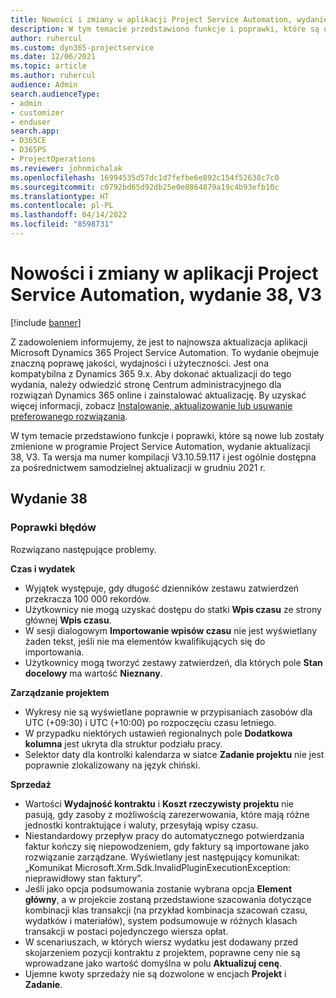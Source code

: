 ```yaml
---
title: Nowości i zmiany w aplikacji Project Service Automation, wydanie 38, V3
description: W tym temacie przedstawiono funkcje i poprawki, które są dostępne w programie Microsoft Dynamics 365 Project Service Automation, aktualizacja 38, V3.
author: ruhercul
ms.custom: dyn365-projectservice
ms.date: 12/06/2021
ms.topic: article
ms.author: ruhercul
audience: Admin
search.audienceType:
- admin
- customizer
- enduser
search.app:
- D365CE
- D365PS
- ProjectOperations
ms.reviewer: johnmichalak
ms.openlocfilehash: 16994535d57dc1d7fefbe6e892c154f52638c7c0
ms.sourcegitcommit: c0792bd65d92db25e0e8864879a19c4b93efb10c
ms.translationtype: HT
ms.contentlocale: pl-PL
ms.lasthandoff: 04/14/2022
ms.locfileid: "8598731"
---
```

# <a name="whats-new-or-changed-in-project-service-automation-update-release-38-v3"></a>Nowości i zmiany w aplikacji Project Service Automation, wydanie 38, V3

[!include [banner](../includes/psa-now-project-operations.md)]

Z zadowoleniem informujemy, że jest to najnowsza aktualizacja aplikacji Microsoft Dynamics 365 Project Service Automation. To wydanie obejmuje znaczną poprawę jakości, wydajności i użyteczności. Jest ona kompatybilna z Dynamics 365 9.x. Aby dokonać aktualizacji do tego wydania, należy odwiedzić stronę Centrum administracyjnego dla rozwiązań Dynamics 365 online i zainstalować aktualizację. By uzyskać więcej informacji, zobacz [Instalowanie, aktualizowanie lub usuwanie preferowanego rozwiązania](/power-platform/admin/install-remove-preferred-solution).

W tym temacie przedstawiono funkcje i poprawki, które są nowe lub zostały zmienione w programie Project Service Automation, wydanie aktualizacji 38, V3. Ta wersja ma numer kompilacji V3.10.59.117 i jest ogólnie dostępna za pośrednictwem samodzielnej aktualizacji w grudniu 2021 r.

## <a name="update-release-38"></a>Wydanie 38

### <a name="bug-fixes"></a>Poprawki błędów

Rozwiązano następujące problemy.

**Czas i wydatek**

- Wyjątek występuje, gdy długość dzienników zestawu zatwierdzeń przekracza 100 000 rekordów.
- Użytkownicy nie mogą uzyskać dostępu do statki **Wpis czasu** ze strony głównej **Wpis czasu**.
- W sesji dialogowym **Importowanie wpisów czasu** nie jest wyświetlany żaden tekst, jeśli nie ma elementów kwalifikujących się do importowania.
- Użytkownicy mogą tworzyć zestawy zatwierdzeń, dla których pole **Stan docelowy** ma wartość **Nieznany**.

**Zarządzanie projektem**

- Wykresy nie są wyświetlane poprawnie w przypisaniach zasobów dla UTC (+09:30) i UTC (+10:00) po rozpoczęciu czasu letniego.
- W przypadku niektórych ustawień regionalnych pole **Dodatkowa kolumna** jest ukryta dla struktur podziału pracy.
- Selektor daty dla kontrolki kalendarza w siatce **Zadanie projektu** nie jest poprawnie zlokalizowany na język chiński.

**Sprzedaż**

- Wartości **Wydajność kontraktu** i **Koszt rzeczywisty projektu** nie pasują, gdy zasoby z możliwością zarezerwowania, które mają różne jednostki kontraktujące i waluty, przesyłają wpisy czasu.
- Niestandardowy przepływ pracy do automatycznego potwierdzania faktur kończy się niepowodzeniem, gdy faktury są importowane jako rozwiązanie zarządzane. Wyświetlany jest następujący komunikat: „Komunikat Microsoft.Xrm.Sdk.InvalidPluginExecutionException: nieprawidłowy stan faktury”.
- Jeśli jako opcja podsumowania zostanie wybrana opcja **Element główny**, a w projekcie zostaną przedstawione szacowania dotyczące kombinacji klas transakcji (na przykład kombinacja szacowań czasu, wydatków i materiałów), system podsumowuje w różnych klasach transakcji w postaci pojedynczego wiersza opłat.
- W scenariuszach, w których wiersz wydatku jest dodawany przed skojarzeniem pozycji kontraktu z projektem, poprawne ceny nie są wprowadzane jako wartość domyślna w polu **Aktualizuj cenę**.
- Ujemne kwoty sprzedaży nie są dozwolone w encjach **Projekt** i **Zadanie**.
